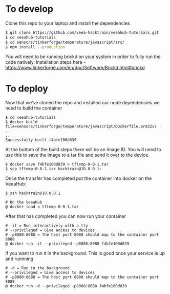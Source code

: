 # To develop

Clone this repo to your laptop and install the dependencies

```bash
$ git clone https://github.com/veea-hacktrain/veeahub-tutorials.git
$ cd veeahub-tutorials
$ cd sensors/tinkerforge/temperature/javascript/src/
$ npm install --production
```

You will need to be running brickd on your system in order to fully run the
code natively. Installation steps here - https://www.tinkerforge.com/en/doc/Software/Brickd.html#brickd

# To deploy

Now that we've cloned the repo and installed our node dependencies we need to
build the container

```
$ cd veeahub-tutorials
$ docker build --file=sensors/tinkerforge/temperature/javascript/Dockerfile.arm32v7 .
...
...
Successfully built f4bfe100d839
```

At the bottom of the build steps there will be an Image ID. You will need to
use this to save the image to a tar file and send it over to the device.

```
$ docker save f4bfe100d839 > tftemp-0-0-1.tar
$ scp tftemp-0-0-1.tar hacktrain@10.0.0.1:
```

Once the transfer has completed put the container into docker on the VeeaHub:

```
$ ssh hacktrain@10.0.0.1

# On the VeeaHub
@ docker load < tftemp-0-0-1.tar
```

After that has completed you can now run your container

```
# -it = Run interactively with a tty
# --privileged = Give access to devices
# -p8080:8080 = The host port 8088 should map to the container port 8088
@ docker run -it --privileged -p8088:8088 f4bfe100d839
```

If you want to run it in the background. This is good once your service is up
and runnning

```
# -d = Run in the background
# --privileged = Give access to devices
# -p8080:8080 = The host port 8088 should map to the container port 8088
@ docker run -d --privileged -p8088:8088 f4bfe100d839
```
